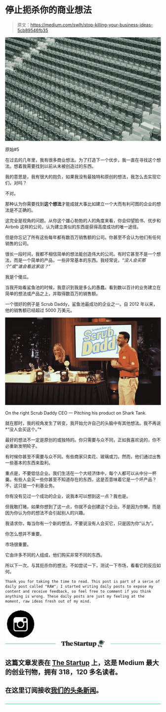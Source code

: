 # 停止扼杀你的商业想法

> 原文：<https://medium.com/swlh/stop-killing-your-business-ideas-5cb89546fb35>

[![](img/31fa2c163f56ad92972122100f499180.png)](https://www.instagram.com/ramidheine/)

原始#5

在过去的几年里，我有很多商业想法。为了打造下一个优步，我一直在寻找这个想法。想着我需要找到以前从未被创造过的东西。

我的意思是，我有很大的抱负，如果我没有最独特和原创的想法，我怎么去实现它们，对吗？

不对。

那种认为你需要找到**这个想法**才能成就大事比如建立一个大而有利可图的企业的想法是不正确的。

这完全是视角的问题。从你这个雄心勃勃的人的角度来看，你会仰望脸书、优步和 Airbnb 这样的公司，认为建立类似的东西是获得高度成功的唯一途径。

但是你忘记了所有这些每年都有数百万销售额的公司。你甚至不会认为他们有任何销售的公司。

很长一段时间，我都不相信简单的想法能创造伟大的公司。有时它甚至不是一个想法，而是一个简单的产品，一些非常基本的东西。我经常说，*“没人会买那个”*或*“谁会看这家店？”*

我是个傻瓜。

当我开始看鲨鱼池的时候，我意识到我是多么的愚蠢。看到数以百计的业务建立在简单的想法或产品之上，并取得数百万的销售额。

一个很好的例子是 Scrub Daddy，鲨鱼池最成功的企业之一。自 2012 年以来，他的销售额已经超过 5000 万美元。

![](img/e7cfa1742b6ad87ebac442d58d993668.png)

On the right Scrub Daddy CEO — Pitching his product on Shark Tank.

就在那时，我的视角发生了转变，我开始允许自己的头脑中有其他想法。我不再说*“没人会买这个。”*

最好的想法不一定是原创的或独特的。你只需要与众不同，正如我喜欢说的，你不必重新发明轮子。

有时候你甚至不需要与众不同。有些商家只卖花、玻璃或刀。然而，他们通过出售一些基本的东西来盈利。

重点是，不要低估企业。我们生活在一个大经济体中，每个人都可以从中分一杯羹。有些人会买一些你甚至不知道存在的东西，这是否意味着它是一个坏产品？不，这只是一个利基业务。

你有没有见过一个成功的企业，说我本可以想到这一点？我也是。

但我敢打赌，如果你想到了这一点，你就不会创建这个企业。不是因为你懒，而是因为你认为你的想法不会引起别人的兴趣。

我请求你，每当你有一个新的想法，不要说没有人会买它，只是因为你“认为”。

你怎么想并不重要。

市场很重要。

它由许多不同的人组成，他们购买非常不同的东西。

所以下一次，与其扼杀你的想法，不如尝试一下，测试一下市场，看看它的反应如何。

```
Thank you for taking the time to read. This post is part of a serie of daily post called "RAW"; I started writing daily posts to expose my content and receive feedback, so feel free to comment if you think anything is wrong. These daily posts are just my feeling at the moment, raw ideas fresh out of my mind.
```

[![](img/b87a0632bbb50ffd01a61ac0302d6d3b.png)](https://www.instagram.com/ramidheine/)[![](img/308a8d84fb9b2fab43d66c117fcc4bb4.png)](https://medium.com/swlh)

## 这篇文章发表在 [The Startup](https://medium.com/swlh) 上，这是 Medium 最大的创业刊物，拥有 318，120 多名读者。

## 在这里订阅接收[我们的头条新闻](http://growthsupply.com/the-startup-newsletter/)。

[![](img/b0164736ea17a63403e660de5dedf91a.png)](https://medium.com/swlh)